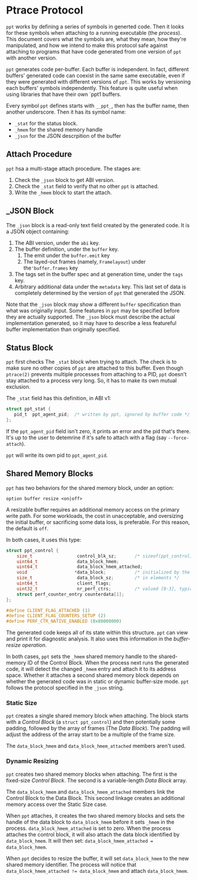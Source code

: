# Ptrace Protocol

`ppt` works by defining a series of symbols in generted code.  Then it
looks for these symbols when attaching to a running executable (the
*process*).  This document covers what the symbols are, what they
mean, how they're manipulated, and how we intend to make this protocol
safe against attaching to programs that have code generated from one
version of `ppt` with another version.

`ppt` generates code per-buffer.  Each buffer is independent.  In
fact, different buffers' generated code can coexist in the same same
executable, even if they were generated with different versions of
`ppt`.  This works by versioning each buffers' symbols independently.
This feature is quite useful when using libraries that have their own
`ppt1 buffers.

Every symbol `ppt` defines starts with `__ppt_`, then has the buffer
name, then another underscore.  Then it has its symbol name:

 - `_stat` for the status block.
 - `_hmem` for the shared memory handle
 - `_json` for the JSON descrpition of the buffer

## Attach Procedure

`ppt` hsa a multi-stage attach procedure.  The stages are:

1. Check the `_json` block to get ABI version.
2. Check the `_stat` field to verify that no other `ppt` is attached.
3. Write the `_hmem` block to start the attach.

## _JSON Block

The `_json` block is a read-only text field created by the generated
code.  It is a JSON object containing:

1. The ABI version, under the `abi` key.
2. The buffer definition, under the `buffer` key.
    1. The emit under the `buffer.emit` key
    2. The layed-out frames (namely, `Framelayout`) under the`'buffer.frames` key
3. The tags set in the buffer spec and at generation time, under the `tags` key.
4. Arbitrary additional data under the `metadata` key. This last set
   of data is completely determined by the version of `ppt` that
   generated the JSON.

Note that the `_json` block may show a different `buffer`
specification than what was originally input.  Some features in `ppt`
may be specified before they are actually supported.  The `_json`
block must describe the actual implementation generated, so it may
have to describe a less featureful buffer implementation than
originally specified.

## Status Block

`ppt` first checks The `_stat` block when trying to attach.  The check
is to make sure no other copies of `ppt` are attached to this buffer.
Even though `ptrace(2)` prevents multiple processes from attaching to
a PID, `ppt` doesn't stay attached to a process very long.  So, it has
to make its own mutual exclusion.

The `_stat` field has this definition, in ABI v1:
```C
struct ppt_stat {
   pid_t  ppt_agent_pid;  /* written by ppt, ignored by buffer code */
};
```

If the `ppt_agent_pid` field isn't zero, it prints an error and the
pid that's there.  It's up to the user to detemrine if it's safe to
attach with a flag (say `--force-attach`).

`ppt` will write its own pid to `ppt_agent_pid`.


## Shared Memory Blocks

`ppt` has two behaviors for the shared memory block, under an option:

```
option buffer resize <on|off>
```

A resizable buffer requires an additional memory access on the primary
write path.  For some workloads, the cost in unacceptable, and
oversizing the initial buffer, or sacrificing some data loss, is
preferable.  For this reason, the default is `off`.

In both cases, it uses this type:
```C
struct ppt_control {
    size_t                 control_blk_sz;       /* sizeof(ppt_control) */
    uint64_t               data_block_hmem;
    uint64_t               data_block_hmem_attached;
    void                  *data_block;           /* initialized by the generated code */
    size_t                 data_block_sz;        /* in elements */
    uint64_t               client_flags;
    uint32_t               nr_perf_ctrs;         /* valued [0-3], typically, high bit = native enabled */
    struct perf_counter_entry counterdata[1];
};

#define CLIENT_FLAG_ATTACHED (1)
#define CLIENT_FLAG_COUNTERS_SETUP (2)
#define PERF_CTR_NATIVE_ENABLED (0x80000000)
```

The generated code keeps all of its state within this structure.
`ppt` can view and print it for diagnostic analysis.  It also uses
this information in the *buffer-resize operation*.

In both cases, `ppt` sets the `_hmem` shared memory handle to the
shared-memory ID of the Control Block.  When the process next runs the
generated code, it will detect the changed `_hmem` entry and attach it
to its address space.  Whether it attaches a second shared memory
block depends on whether the generated code was in static or dynamic
buffer-size mode.  `ppt` follows the protocol specified in the `_json`
string.

### Static Size

`ppt` creates a single shared memory block when attaching.  The block
starts with a *Control Block* (a `struct ppt_control`) and then
potentially some padding, followed by the array of frames (The *Data
Block*).  The padding will adjust the address of the array start to be
a multiple of the frame size.

The `data_block_hmem` and `data_block_hmem_attached` members aren't used.

### Dynamic Resizing

`ppt` creates two shared memory blocks when attaching.  The first is
the fixed-size *Control Block*.  The second is a variable-length *Data
Block* array.

The `data_block_hmem` and `data_block_hmem_attached` members link the
Control Block to the Data Block.  This second linkage creates an
additional memory access over the Static Size case.

When `ppt` attaches, it creates the two shared memory blocks and sets
the handle of the data block to `data_block_hmem` before it sets
`_hmem` in the process.  `data_block_hmem_attached` is set to zero.
When the process attaches the control block, it will also attach the
data block identified by `data_block_hmem`.  It will then set:
`data_block_hmem_attached = data_block_hmem`.

When `ppt` decides to resize the buffer, it will set `data_block_hmem`
to the new shared memory identifier.  The process will notice that
`data_block_hmem_attached != data_block_hmem`
and attach `data_block_hmem`.

